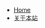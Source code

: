 <!-- - [**Arch Linux 安装使用教程 - ArchTutorial - Arch Linux Studio**](/) -->

- [Home](/)
- [关于本站](../About.md)